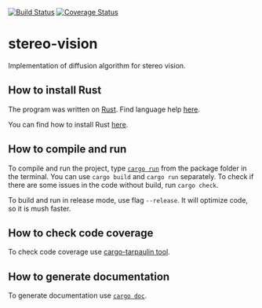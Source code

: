 [![Build Status](https://travis-ci.com/Helga-Helga/stereo-vision.svg?branch=master)](https://travis-ci.com/Helga-Helga/stereo-vision)
[![Coverage Status](https://coveralls.io/repos/github/Helga-Helga/stereo-vision/badge.svg?branch=master)](https://coveralls.io/github/Helga-Helga/stereo-vision?branch=master)

# stereo-vision

Implementation of diffusion algorithm for stereo vision.

## How to install Rust

The program was written on
[Rust](https://en.wikipedia.org/wiki/Rust_(programming_language)).
Find language help [here](https://doc.rust-lang.org/stable/book/).

You can find how to install Rust
[here](https://doc.rust-lang.org/stable/book/ch01-01-installation.html).

## How to compile and run
To compile and run the project, type
[`cargo run`](https://doc.rust-lang.org/stable/book/ch01-03-hello-cargo.html)
from the package folder in the terminal.
You can use `cargo build` and `cargo run` separately.
To check if there are some issues in the code without build, run `cargo check`.

To build and run in release mode, use flag `--release`.
It will optimize code, so it is mush faster.

## How to check code coverage
To check code coverage use
[cargo-tarpaulin tool](https://crates.io/crates/cargo-tarpaulin).

## How to generate documentation
To generate documentation use [`cargo doc`](https://doc.rust-lang.org/rustdoc/what-is-rustdoc.html).
